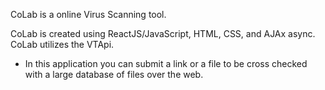 CoLab is a online Virus Scanning tool.

CoLab is created using ReactJS/JavaScript, HTML, CSS, and AJAx async.
CoLab utilizes the VTApi.

- In this application you can submit a link or a file to be cross checked with a large database of files over the web.
